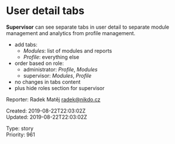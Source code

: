 # User detail tabs

**Supervisor** can see separate tabs in user detail to separate module management and analytics from profile management.

- add tabs:
  - *Modules*: list of modules and reports
  - *Profile*: everything else
- order based on role:
  - administrator: *Profile*, *Modules*
  - supervisor: *Modules*, *Profile*
- no changes in tabs content
- plus hide roles section for supervisor

Reporter: Radek Matěj <radek@nikdo.cz>  

Created: 2019-08-22T22:03:02Z  
Updated: 2019-08-22T22:03:02Z

Type: story  
Priority: 961
